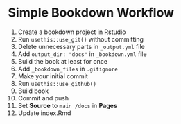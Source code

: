 # Simple Bookdown Workflow

1. Create a bookdown project in Rstudio
2. Run `usethis::use_git()` without committing
3. Delete unnecessary parts in `_output.yml` file
4. Add `output_dir: "docs"` in `_bookdown.yml` file
5. Build the book at least for once
6. Add `_bookdown_files` in `.gitignore`
7. Make your initial commit
9. Run `usethis::use_github()`
10. Build book
11. Commit and push
12. Set **Source** to `main /docs` in **Pages**
13. Update index.Rmd



